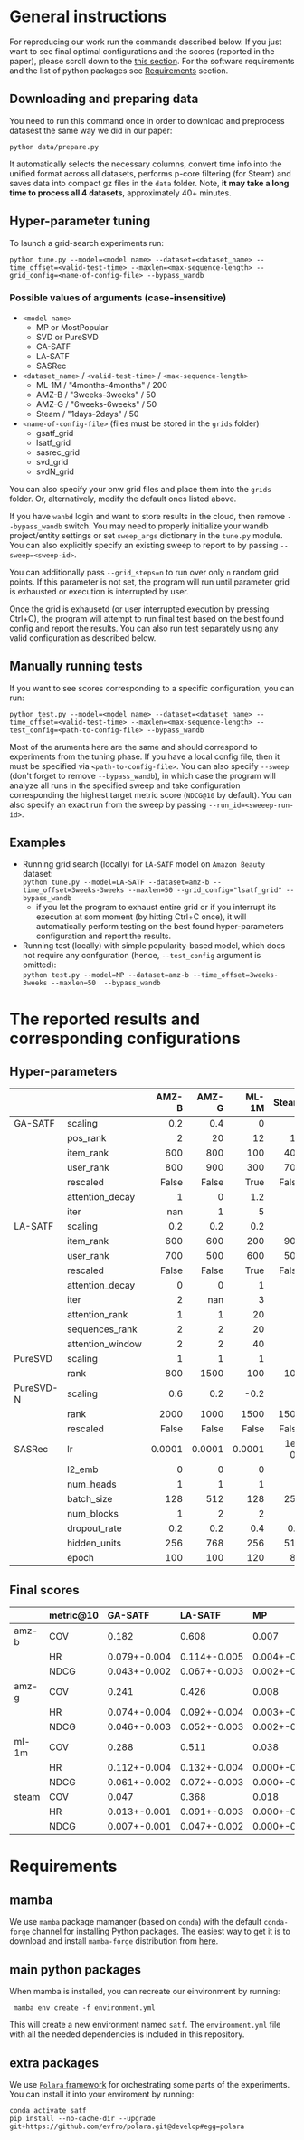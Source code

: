 # General instructions
For reproducing our work run the commands described below. If you just want to see final optimal configurations and the scores (reported in the paper), please scroll down to the [this section](#the-reported-results-and-corresponding-configurations). For the software requirements and the list of python packages see [Requirements](#requirements) section.

## Downloading and preparing data
You need to run this command once in order to download and preprocess datasest the same way we did in our paper:
```
python data/prepare.py
```
It automatically selects the necessary columns, convert time info into the unified format across all datasets, performs p-core filtering (for Steam) and saves data into compact gz files in the `data` folder. Note, **it may take a long time to process all 4 datasets**, approximately 40+ minutes.

## Hyper-parameter tuning
To launch a grid-search experiments run:
```
python tune.py --model=<model name> --dataset=<dataset_name> --time_offset=<valid-test-time> --maxlen=<max-sequence-length> --grid_config=<name-of-config-file> --bypass_wandb
```

### Possible values of arguments (case-insensitive)
- `<model name>`
  - MP or MostPopular
  - SVD or PureSVD
  - GA-SATF
  - LA-SATF
  - SASRec
- `<dataset_name>` / `<valid-test-time>` / `<max-sequence-length>`
  - ML-1M / "4months-4months" / 200
  - AMZ-B / "3weeks-3weeks" / 50
  - AMZ-G / "6weeks-6weeks" / 50
  - Steam / "1days-2days" / 50
- `<name-of-config-file>` (files must be stored in the `grids` folder)
  - gsatf_grid
  - lsatf_grid
  - sasrec_grid
  - svd_grid
  - svdN_grid

You can also specify your onw grid files and place them into the `grids` folder. Or, alternatively, modify the default ones listed above.

If you have `wanbd` login and want to store results in the cloud, then remove `--bypass_wandb` switch. You may need to properly initialize your wandb project/entity settings or set `sweep_args` dictionary in the `tune.py` module. You can also explicitly specify an existing sweep to report to by passing `--sweep=<sweep-id>`.

You can additionally pass `--grid_steps=n` to run over only `n` random grid points. If this parameter is not set, the program will run until parameter grid is exhausted or execution is interrupted by user.

Once the grid is exhausetd (or user interrupted execution by pressing Ctrl+C), the program will attempt to run final test based on the best found config and report the results. You can also run test separately using any valid configuration as described below.

## Manually running tests
If you want to see scores corresponding to a specific configuration, you can run:

```
python test.py --model=<model name> --dataset=<dataset_name> --time_offset=<valid-test-time> --maxlen=<max-sequence-length> --test_config=<path-to-config-file> --bypass_wandb
```

Most of the aruments here are the same and should correspond to experiments from the tuning phase. If you have a local config file, then it must be specified via `<path-to-config-file>`. You can also specify `--sweep` (don't forget to remove `--bypass_wandb`), in which case the program will analyze all runs in the specified sweep and take configuration corresponding the highest target metric score (`NDCG@10` by default). You can also specify an exact run from the sweep by passing `--run_id=<sweeep-run-id>`.

## Examples
- Running grid search (locally) for `LA-SATF` model on `Amazon Beauty` dataset:  
  `python tune.py --model=LA-SATF --dataset=amz-b --time_offset=3weeks-3weeks --maxlen=50 --grid_config="lsatf_grid" --bypass_wandb`
  - if you let the program to exhaust entire grid or if you interrupt its execution at som moment (by hitting Ctrl+C once), it will automatically perform testing on the best found hyper-parameters configuration and report the results.
- Running test (locally) with simple popularity-based model, which does not require any confguration (hence, `--test_config` argument is omitted):  
  `python test.py --model=MP --dataset=amz-b --time_offset=3weeks-3weeks --maxlen=50  --bypass_wandb`

# The reported results and corresponding configurations
## Hyper-parameters
|           |                  |     AMZ-B |     AMZ-G |     ML-1M |    Steam |
|:----------|:-----------------|----------:|----------:|----------:|---------:|
| GA-SATF   | scaling          |    0.2    |    0.4    |    0      |    0     |
|           | pos_rank         |    2      |   20      |   12      |   10     |
|           | item_rank        |  600      |  800      |  100      |  400     |
|           | user_rank        |  800      |  900      |  300      |  700     |
|           | rescaled         |  False    |  False    |  True     |  False   |
|           | attention_decay  |    1      |    0      |    1.2    |    0     |
|           | iter             |  nan      |    1      |    5      |    0     |
| LA-SATF   | scaling          |    0.2    |    0.2    |    0.2    |    0     |
|           | item_rank        |  600      |  600      |  200      |  900     |
|           | user_rank        |  700      |  500      |  600      |  500     |
|           | rescaled         |  False    |  False    |  True     |  False   |
|           | attention_decay  |    0      |    0      |    1      |    1     |
|           | iter             |    2      |  nan      |    3      |    1     |
|           | attention_rank   |    1      |    1      |   20      |    1     |
|           | sequences_rank   |    2      |    2      |   20      |    2     |
|           | attention_window |    2      |    2      |   40      |    2     |
| PureSVD   | scaling          |    1      |    1      |    1      |    1     |
|           | rank             |  800      | 1500      |  100      |  100     |
| PureSVD-N | scaling          |    0.6    |    0.2    |   -0.2    |    0     |
|           | rank             | 2000      | 1000      | 1500      | 1500     |
|           | rescaled         | False     | False     | False     | False    |
| SASRec    | lr               |    0.0001 |    0.0001 |    0.0001 |    1e-05 |
|           | l2_emb           |    0      |    0      |    0      |    0     |
|           | num_heads        |    1      |    1      |    1      |    1     |
|           | batch_size       |  128      |  512      |  128      |  256     |
|           | num_blocks       |    1      |    2      |    2      |    3     |
|           | dropout_rate     |    0.2    |    0.2    |    0.4    |    0.2   |
|           | hidden_units     |  256      |  768      |  256      |  512     |
|           | epoch            |  100      |  100      |  120      |   80     |

## Final scores
|       | metric@10   | GA-SATF      | LA-SATF      | MP           | PureSVD      | PureSVD-N    | RND          | SASRec       |
|:------|:------------|:-------------|:-------------|:-------------|:-------------|:-------------|:-------------|:-------------|
| amz-b | COV         | 0.182        | 0.608        | 0.007        | 0.251        | 0.615        | 0.985        | 0.611        |
|       | HR          | 0.079+-0.004 | 0.114+-0.005 | 0.004+-0.001 | 0.082+-0.004 | 0.087+-0.004 | 0.001+-0.000 | 0.100+-0.004 |
|       | NDCG        | 0.043+-0.002 | 0.067+-0.003 | 0.002+-0.000 | 0.046+-0.002 | 0.047+-0.002 | 0.000+-0.000 | 0.055+-0.003 |
| amz-g | COV         | 0.241        | 0.426        | 0.008        | 0.467        | 0.631        | 0.983        | 0.700        |
|       | HR          | 0.074+-0.004 | 0.092+-0.004 | 0.003+-0.001 | 0.070+-0.004 | 0.101+-0.004 | 0.001+-0.000 | 0.094+-0.004 |
|       | NDCG        | 0.046+-0.003 | 0.052+-0.003 | 0.002+-0.000 | 0.042+-0.002 | 0.058+-0.003 | 0.000+-0.000 | 0.055+-0.003 |
| ml-1m | COV         | 0.288        | 0.511        | 0.038        | 0.187        | 0.275        | 1.000        | 0.503        |
|       | HR          | 0.112+-0.004 | 0.132+-0.004 | 0.000+-0.000 | 0.060+-0.003 | 0.061+-0.003 | 0.004+-0.001 | 0.134+-0.004 |
|       | NDCG        | 0.061+-0.002 | 0.072+-0.003 | 0.000+-0.000 | 0.029+-0.002 | 0.030+-0.002 | 0.002+-0.000 | 0.069+-0.002 |
| steam | COV         | 0.047        | 0.368        | 0.018        | 0.070        | 0.438        | 0.997        | 0.080        |
|       | HR          | 0.013+-0.001 | 0.091+-0.003 | 0.000+-0.000 | 0.039+-0.002 | 0.084+-0.003 | 0.001+-0.000 | 0.115+-0.004 |
|       | NDCG        | 0.007+-0.001 | 0.047+-0.002 | 0.000+-0.000 | 0.020+-0.001 | 0.043+-0.002 | 0.001+-0.000 | 0.060+-0.002 |

# Requirements
## mamba
We use `mamba` package mamanger (based on `conda`) with the default `conda-forge` channel for installing Python packages. The easiest way to get it is to download and install `mamba-forge` distribution from [here](https://github.com/conda-forge/miniforge#mambaforge).

## main python packages
When mamba is installed, you can recreate our einvironment by running:
```
 mamba env create -f environment.yml
```
This will create a new environment named `satf`. The `environment.yml` file with all the needed dependencies is included in this repository.

## extra packages
We use [`Polara` framework]() for orchestrating some parts of the experiments. You can install it into your enviroment by running:
```
conda activate satf
pip install --no-cache-dir --upgrade git+https://github.com/evfro/polara.git@develop#egg=polara
```
